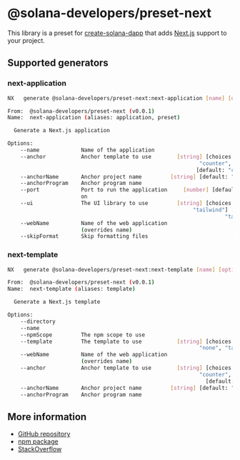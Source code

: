 # @solana-developers/preset-next

This library is a preset for [create-solana-dapp](https://npm.im/create-solana-dapp) that adds
[Next.js](https://nextjs.org/) support to your project.

## Supported generators

### next-application

```bash
NX   generate @solana-developers/preset-next:next-application [name] [options,...]

From:  @solana-developers/preset-next (v0.0.1)
Name:  next-application (aliases: application, preset)

  Generate a Next.js application

Options:
    --name             Name of the application                         [string]
    --anchor           Anchor template to use        [string] [choices: "none",
                                                            "counter", "basic"]
                                                           [default: "counter"]
    --anchorName       Anchor project name         [string] [default: "anchor"]
    --anchorProgram    Anchor program name                             [string]
    --port             Port to run the application     [number] [default: 3000]
                       on
    --ui               The UI library to use         [string] [choices: "none",
                                                          "tailwind"] [default:
                                                                    "tailwind"]
    --webName          Name of the web application                     [string]
                       (overrides name)
    --skipFormat       Skip formatting files                          [boolean]
```

### next-template

```bash
NX   generate @solana-developers/preset-next:next-template [name] [options,...]

From:  @solana-developers/preset-next (v0.0.1)
Name:  next-template (aliases: template)

  Generate a Next.js template

Options:
    --directory                                                        [string]
    --name                                                             [string]
    --npmScope         The npm scope to use                            [string]
    --template         The template to use           [string] [choices: "base",
                                                            "none", "tailwind"]
    --webName          Name of the web application                     [string]
                       (overrides name)
    --anchor           Anchor template to use        [string] [choices: "none",
                                                            "counter", "basic"]
                                                              [default: "none"]
    --anchorName       Anchor project name         [string] [default: "anchor"]
    --anchorProgram    Anchor program name                             [string]
```

## More information

- [GitHub repository](https://github.com/solana-developers/create-solana-dapp)
- [npm package](https://npm.im/create-solana-dapp)
- [StackOverflow](https://solana.stackexchange.com/questions/tagged/create-solana-dapp)
